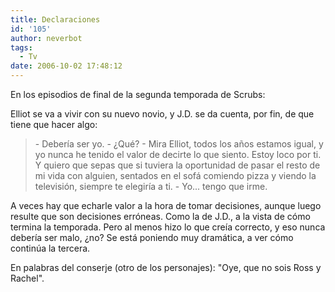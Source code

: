 ```yaml
---
title: Declaraciones
id: '105'
author: neverbot
tags:
  - Tv
date: 2006-10-02 17:48:12
---
```


En los episodios de final de la segunda temporada de Scrubs:

Elliot se va a vivir con su nuevo novio, y J.D. se da cuenta, por fin, de que tiene que hacer algo:

> \- Debería ser yo. 
  \- ¿Qué? 
  \- Mira Elliot, todos los años estamos igual, y yo nunca he tenido el valor de decirte lo que siento. Estoy loco por ti. Y quiero que sepas que si tuviera la oportunidad de pasar el resto de mi vida con alguien, sentados en el sofá comiendo pizza y viendo la televisión, siempre te elegiría a ti. 
  \- Yo... tengo que irme.

A veces hay que echarle valor a la hora de tomar decisiones, aunque luego resulte que son decisiones erróneas. Como la de J.D., a la vista de cómo termina la temporada. Pero al menos hizo lo que creía correcto, y eso nunca debería ser malo, ¿no? Se está poniendo muy dramática, a ver cómo continúa la tercera.

En palabras del conserje (otro de los personajes): "Oye, que no sois Ross y Rachel".